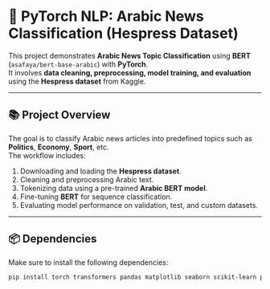 # 📰 PyTorch NLP: Arabic News Classification (Hespress Dataset)

This project demonstrates **Arabic News Topic Classification** using **BERT** (`asafaya/bert-base-arabic`) with **PyTorch**.  
It involves **data cleaning, preprocessing, model training, and evaluation** using the **Hespress dataset** from Kaggle.

---

## 📚 Project Overview

The goal is to classify Arabic news articles into predefined topics such as **Politics**, **Economy**, **Sport**, etc.  
The workflow includes:
1. Downloading and loading the **Hespress dataset**.
2. Cleaning and preprocessing Arabic text.
3. Tokenizing data using a pre-trained **Arabic BERT model**.
4. Fine-tuning **BERT** for sequence classification.
5. Evaluating model performance on validation, test, and custom datasets.

---

## 📦 Dependencies

Make sure to install the following dependencies:

```bash
pip install torch transformers pandas matplotlib seaborn scikit-learn pyarabic pystemmer kaggle
